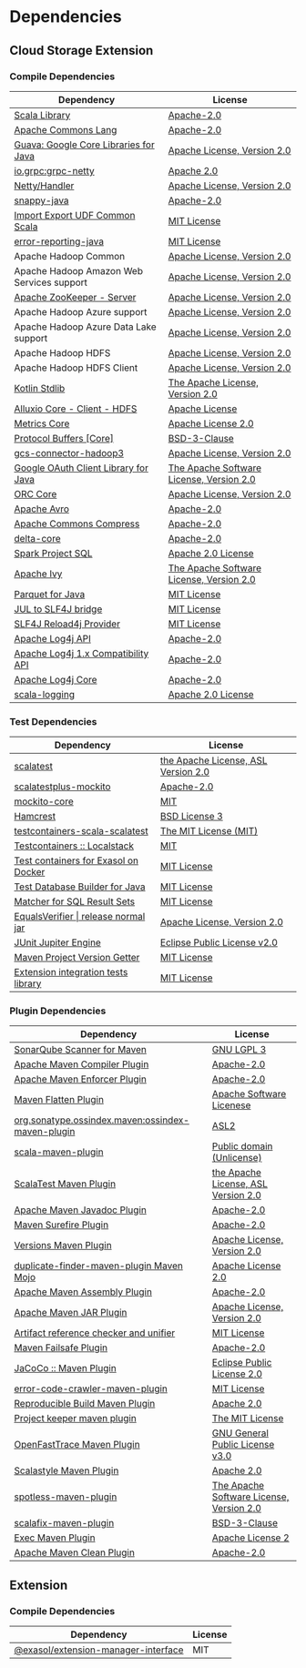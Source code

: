 <!-- @formatter:off -->
# Dependencies

## Cloud Storage Extension

### Compile Dependencies

| Dependency                                 | License                                       |
| ------------------------------------------ | --------------------------------------------- |
| [Scala Library][0]                         | [Apache-2.0][1]                               |
| [Apache Commons Lang][2]                   | [Apache-2.0][3]                               |
| [Guava: Google Core Libraries for Java][4] | [Apache License, Version 2.0][5]              |
| [io.grpc:grpc-netty][6]                    | [Apache 2.0][7]                               |
| [Netty/Handler][8]                         | [Apache License, Version 2.0][1]              |
| [snappy-java][9]                           | [Apache-2.0][10]                              |
| [Import Export UDF Common Scala][11]       | [MIT License][12]                             |
| [error-reporting-java][13]                 | [MIT License][14]                             |
| Apache Hadoop Common                       | [Apache License, Version 2.0][3]              |
| Apache Hadoop Amazon Web Services support  | [Apache License, Version 2.0][3]              |
| [Apache ZooKeeper - Server][15]            | [Apache License, Version 2.0][3]              |
| Apache Hadoop Azure support                | [Apache License, Version 2.0][3]              |
| Apache Hadoop Azure Data Lake support      | [Apache License, Version 2.0][3]              |
| Apache Hadoop HDFS                         | [Apache License, Version 2.0][3]              |
| Apache Hadoop HDFS Client                  | [Apache License, Version 2.0][3]              |
| [Kotlin Stdlib][16]                        | [The Apache License, Version 2.0][5]          |
| [Alluxio Core - Client - HDFS][17]         | [Apache License][18]                          |
| [Metrics Core][19]                         | [Apache License 2.0][10]                      |
| [Protocol Buffers [Core]][20]              | [BSD-3-Clause][21]                            |
| [gcs-connector-hadoop3][22]                | [Apache License, Version 2.0][5]              |
| [Google OAuth Client Library for Java][23] | [The Apache Software License, Version 2.0][3] |
| [ORC Core][24]                             | [Apache License, Version 2.0][3]              |
| [Apache Avro][25]                          | [Apache-2.0][3]                               |
| [Apache Commons Compress][26]              | [Apache-2.0][3]                               |
| [delta-core][27]                           | [Apache-2.0][28]                              |
| [Spark Project SQL][29]                    | [Apache 2.0 License][30]                      |
| [Apache Ivy][31]                           | [The Apache Software License, Version 2.0][5] |
| [Parquet for Java][32]                     | [MIT License][33]                             |
| [JUL to SLF4J bridge][34]                  | [MIT License][35]                             |
| [SLF4J Reload4j Provider][36]              | [MIT License][35]                             |
| [Apache Log4j API][37]                     | [Apache-2.0][3]                               |
| [Apache Log4j 1.x Compatibility API][38]   | [Apache-2.0][3]                               |
| [Apache Log4j Core][39]                    | [Apache-2.0][3]                               |
| [scala-logging][40]                        | [Apache 2.0 License][30]                      |

### Test Dependencies

| Dependency                                 | License                                   |
| ------------------------------------------ | ----------------------------------------- |
| [scalatest][41]                            | [the Apache License, ASL Version 2.0][28] |
| [scalatestplus-mockito][42]                | [Apache-2.0][28]                          |
| [mockito-core][43]                         | [MIT][44]                                 |
| [Hamcrest][45]                             | [BSD License 3][46]                       |
| [testcontainers-scala-scalatest][47]       | [The MIT License (MIT)][48]               |
| [Testcontainers :: Localstack][49]         | [MIT][50]                                 |
| [Test containers for Exasol on Docker][51] | [MIT License][52]                         |
| [Test Database Builder for Java][53]       | [MIT License][54]                         |
| [Matcher for SQL Result Sets][55]          | [MIT License][56]                         |
| [EqualsVerifier \| release normal jar][57] | [Apache License, Version 2.0][3]          |
| [JUnit Jupiter Engine][58]                 | [Eclipse Public License v2.0][59]         |
| [Maven Project Version Getter][60]         | [MIT License][61]                         |
| [Extension integration tests library][62]  | [MIT License][63]                         |

### Plugin Dependencies

| Dependency                                              | License                                       |
| ------------------------------------------------------- | --------------------------------------------- |
| [SonarQube Scanner for Maven][64]                       | [GNU LGPL 3][65]                              |
| [Apache Maven Compiler Plugin][66]                      | [Apache-2.0][3]                               |
| [Apache Maven Enforcer Plugin][67]                      | [Apache-2.0][3]                               |
| [Maven Flatten Plugin][68]                              | [Apache Software Licenese][3]                 |
| [org.sonatype.ossindex.maven:ossindex-maven-plugin][69] | [ASL2][5]                                     |
| [scala-maven-plugin][70]                                | [Public domain (Unlicense)][71]               |
| [ScalaTest Maven Plugin][72]                            | [the Apache License, ASL Version 2.0][28]     |
| [Apache Maven Javadoc Plugin][73]                       | [Apache-2.0][3]                               |
| [Maven Surefire Plugin][74]                             | [Apache-2.0][3]                               |
| [Versions Maven Plugin][75]                             | [Apache License, Version 2.0][3]              |
| [duplicate-finder-maven-plugin Maven Mojo][76]          | [Apache License 2.0][30]                      |
| [Apache Maven Assembly Plugin][77]                      | [Apache-2.0][3]                               |
| [Apache Maven JAR Plugin][78]                           | [Apache License, Version 2.0][3]              |
| [Artifact reference checker and unifier][79]            | [MIT License][80]                             |
| [Maven Failsafe Plugin][81]                             | [Apache-2.0][3]                               |
| [JaCoCo :: Maven Plugin][82]                            | [Eclipse Public License 2.0][83]              |
| [error-code-crawler-maven-plugin][84]                   | [MIT License][85]                             |
| [Reproducible Build Maven Plugin][86]                   | [Apache 2.0][5]                               |
| [Project keeper maven plugin][87]                       | [The MIT License][88]                         |
| [OpenFastTrace Maven Plugin][89]                        | [GNU General Public License v3.0][90]         |
| [Scalastyle Maven Plugin][91]                           | [Apache 2.0][30]                              |
| [spotless-maven-plugin][92]                             | [The Apache Software License, Version 2.0][3] |
| [scalafix-maven-plugin][93]                             | [BSD-3-Clause][21]                            |
| [Exec Maven Plugin][94]                                 | [Apache License 2][3]                         |
| [Apache Maven Clean Plugin][95]                         | [Apache-2.0][3]                               |

## Extension

### Compile Dependencies

| Dependency                                | License |
| ----------------------------------------- | ------- |
| [@exasol/extension-manager-interface][96] | MIT     |

[0]: https://www.scala-lang.org/
[1]: https://www.apache.org/licenses/LICENSE-2.0
[2]: https://commons.apache.org/proper/commons-lang/
[3]: https://www.apache.org/licenses/LICENSE-2.0.txt
[4]: https://github.com/google/guava
[5]: http://www.apache.org/licenses/LICENSE-2.0.txt
[6]: https://github.com/grpc/grpc-java
[7]: https://opensource.org/licenses/Apache-2.0
[8]: https://netty.io/netty-handler/
[9]: https://github.com/xerial/snappy-java
[10]: https://www.apache.org/licenses/LICENSE-2.0.html
[11]: https://github.com/exasol/import-export-udf-common-scala/
[12]: https://github.com/exasol/import-export-udf-common-scala/blob/main/LICENSE
[13]: https://github.com/exasol/error-reporting-java/
[14]: https://github.com/exasol/error-reporting-java/blob/main/LICENSE
[15]: http://zookeeper.apache.org/zookeeper
[16]: https://kotlinlang.org/
[17]: https://www.alluxio.io/alluxio-dora/alluxio-core/alluxio-core-client/alluxio-core-client-hdfs/
[18]: https://github.com/alluxio/alluxio/blob/master/LICENSE
[19]: https://metrics.dropwizard.io/metrics-core
[20]: https://developers.google.com/protocol-buffers/protobuf-java/
[21]: https://opensource.org/licenses/BSD-3-Clause
[22]: https://github.com/GoogleCloudPlatform/BigData-interop/gcs-connector/
[23]: https://github.com/googleapis/google-oauth-java-client/google-oauth-client
[24]: https://orc.apache.org/orc-core
[25]: https://avro.apache.org
[26]: https://commons.apache.org/proper/commons-compress/
[27]: https://delta.io/
[28]: http://www.apache.org/licenses/LICENSE-2.0
[29]: https://spark.apache.org/
[30]: http://www.apache.org/licenses/LICENSE-2.0.html
[31]: http://ant.apache.org/ivy/
[32]: https://github.com/exasol/parquet-io-java/
[33]: https://github.com/exasol/parquet-io-java/blob/main/LICENSE
[34]: http://www.slf4j.org
[35]: http://www.opensource.org/licenses/mit-license.php
[36]: http://reload4j.qos.ch
[37]: https://logging.apache.org/log4j/2.x/log4j/log4j-api/
[38]: https://logging.apache.org/log4j/2.x/log4j/log4j-1.2-api/
[39]: https://logging.apache.org/log4j/2.x/log4j/log4j-core/
[40]: https://github.com/lightbend/scala-logging
[41]: http://www.scalatest.org
[42]: https://github.com/scalatest/scalatestplus-mockito
[43]: https://github.com/mockito/mockito
[44]: https://github.com/mockito/mockito/blob/main/LICENSE
[45]: http://hamcrest.org/JavaHamcrest/
[46]: http://opensource.org/licenses/BSD-3-Clause
[47]: https://github.com/testcontainers/testcontainers-scala
[48]: https://opensource.org/licenses/MIT
[49]: https://java.testcontainers.org
[50]: http://opensource.org/licenses/MIT
[51]: https://github.com/exasol/exasol-testcontainers/
[52]: https://github.com/exasol/exasol-testcontainers/blob/main/LICENSE
[53]: https://github.com/exasol/test-db-builder-java/
[54]: https://github.com/exasol/test-db-builder-java/blob/main/LICENSE
[55]: https://github.com/exasol/hamcrest-resultset-matcher/
[56]: https://github.com/exasol/hamcrest-resultset-matcher/blob/main/LICENSE
[57]: https://www.jqno.nl/equalsverifier
[58]: https://junit.org/junit5/
[59]: https://www.eclipse.org/legal/epl-v20.html
[60]: https://github.com/exasol/maven-project-version-getter/
[61]: https://github.com/exasol/maven-project-version-getter/blob/main/LICENSE
[62]: https://github.com/exasol/extension-manager/
[63]: https://github.com/exasol/extension-manager/blob/main/LICENSE
[64]: http://sonarsource.github.io/sonar-scanner-maven/
[65]: http://www.gnu.org/licenses/lgpl.txt
[66]: https://maven.apache.org/plugins/maven-compiler-plugin/
[67]: https://maven.apache.org/enforcer/maven-enforcer-plugin/
[68]: https://www.mojohaus.org/flatten-maven-plugin/
[69]: https://sonatype.github.io/ossindex-maven/maven-plugin/
[70]: http://github.com/davidB/scala-maven-plugin
[71]: http://unlicense.org/
[72]: https://www.scalatest.org/user_guide/using_the_scalatest_maven_plugin
[73]: https://maven.apache.org/plugins/maven-javadoc-plugin/
[74]: https://maven.apache.org/surefire/maven-surefire-plugin/
[75]: https://www.mojohaus.org/versions/versions-maven-plugin/
[76]: https://basepom.github.io/duplicate-finder-maven-plugin
[77]: https://maven.apache.org/plugins/maven-assembly-plugin/
[78]: https://maven.apache.org/plugins/maven-jar-plugin/
[79]: https://github.com/exasol/artifact-reference-checker-maven-plugin/
[80]: https://github.com/exasol/artifact-reference-checker-maven-plugin/blob/main/LICENSE
[81]: https://maven.apache.org/surefire/maven-failsafe-plugin/
[82]: https://www.jacoco.org/jacoco/trunk/doc/maven.html
[83]: https://www.eclipse.org/legal/epl-2.0/
[84]: https://github.com/exasol/error-code-crawler-maven-plugin/
[85]: https://github.com/exasol/error-code-crawler-maven-plugin/blob/main/LICENSE
[86]: http://zlika.github.io/reproducible-build-maven-plugin
[87]: https://github.com/exasol/project-keeper/
[88]: https://github.com/exasol/project-keeper/blob/main/LICENSE
[89]: https://github.com/itsallcode/openfasttrace-maven-plugin
[90]: https://www.gnu.org/licenses/gpl-3.0.html
[91]: http://www.scalastyle.org
[92]: https://github.com/diffplug/spotless
[93]: https://github.com/evis/scalafix-maven-plugin
[94]: https://www.mojohaus.org/exec-maven-plugin
[95]: https://maven.apache.org/plugins/maven-clean-plugin/
[96]: https://registry.npmjs.org/@exasol/extension-manager-interface/-/extension-manager-interface-0.3.1.tgz

